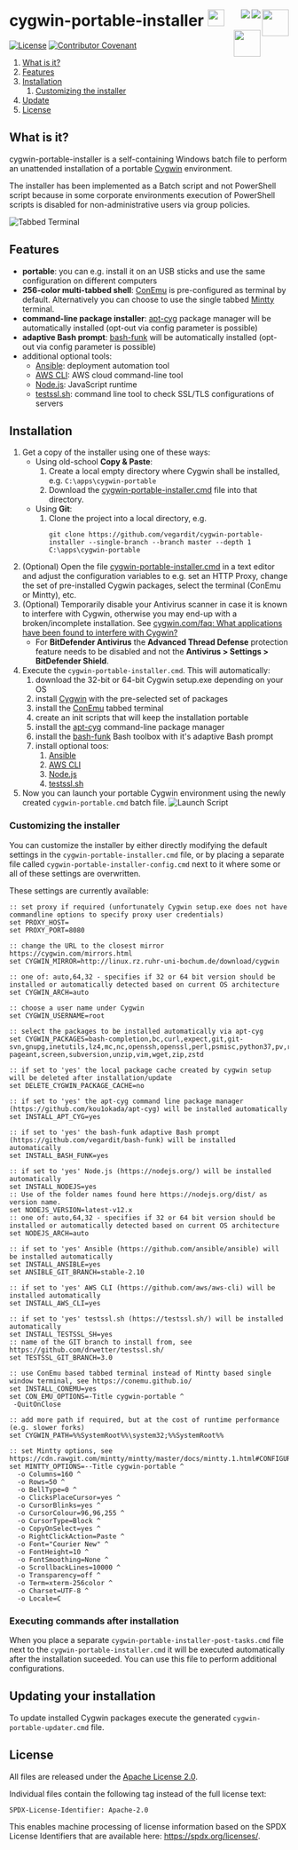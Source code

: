 # cygwin-portable-installer <a href="https://github.com/vegardit/cygwin-portable-installer" title="GitHub Repo"><img height="30" src="https://raw.githubusercontent.com/simple-icons/simple-icons/develop/icons/github.svg?sanitize=true"></a> <a href="https://ansible.com" title="Ansible"><img align="right" height="48" src="https://avatars0.githubusercontent.com/u/1507452?s=48&v=4"></a> <a href="https://mintty.github.io/" title="MinTTY"><img align="right" src="https://raw.githubusercontent.com/mintty/mintty/master/icon/terminal-48.png"></a><a href="https://conemu.github.io/" title="ConEmu"><img align="right" src="https://raw.githubusercontent.com/Maximus5/ConEmu/master/logo/logo-48.png"></a> <a href="https://www.cygwin.com/" title="CygWin"><img align="right" height="48" src="https://upload.wikimedia.org/wikipedia/commons/2/29/Cygwin_logo.svg"></a>

[![License](https://img.shields.io/github/license/vegardit/cygwin-portable-installer.svg?label=license)](#license)
[![Contributor Covenant](https://img.shields.io/badge/Contributor%20Covenant-v2.0%20adopted-ff69b4.svg)](CODE_OF_CONDUCT.md)

1. [What is it?](#what-is-it)
1. [Features](#features)
1. [Installation](#install)
   1. [Customizing the installer](#customize)
1. [Update](#update)
1. [License](#license)


## <a name="what-is-it"></a>What is it?

cygwin-portable-installer is a self-containing Windows batch file to perform an unattended installation of a portable [Cygwin](http://cygwin.org) environment.

The installer has been implemented as a Batch script and not PowerShell script because in some corporate environments execution of PowerShell scripts is
disabled for non-administrative users via group policies.

![Tabbed Terminal](docs/img/tabbed_terminal.png)


## Features

* **portable**: you can e.g. install it on an USB sticks and use the same configuration on different computers
* **256-color multi-tabbed shell**: [ConEmu](https://conemu.github.io/) is pre-configured as terminal by default. Alternatively you can choose to use the single tabbed [Mintty](https://mintty.github.io/) terminal.
* **command-line package installer**: [apt-cyg](https://github.com/kou1okada/apt-cyg) package manager will be automatically installed (opt-out via config parameter is possible)
* **adaptive Bash prompt**: [bash-funk](https://github.com/vegardit/bash-funk) will be automatically installed (opt-out via config parameter is possible)
* additional optional tools:
    * [Ansible](https://github.com/ansible/ansible): deployment automation tool
    * [AWS CLI](https://github.com/aws/aws-cli): AWS cloud command-line tool
    * [Node.js](https://nodejs.org): JavaScript runtime
    * [testssl.sh](https://testssl.sh/): command line tool to check SSL/TLS configurations of servers


## <a name="install"></a>Installation

1. Get a copy of the installer using one of these ways:
   * Using old-school **Copy & Paste**:
      1. Create a local empty directory where Cygwin shall be installed, e.g. `C:\apps\cygwin-portable`
      1. Download the [cygwin-portable-installer.cmd](cygwin-portable-installer.cmd) file into that directory.
   * Using **Git**:
      1. Clone the project into a local directory, e.g.
         ```batch
         git clone https://github.com/vegardit/cygwin-portable-installer --single-branch --branch master --depth 1 C:\apps\cygwin-portable
         ```
1. (Optional) Open the file [cygwin-portable-installer.cmd](cygwin-portable-installer.cmd) in a text editor and adjust the configuration variables to e.g. set an HTTP Proxy, change the set of pre-installed Cygwin packages, select the terminal (ConEmu or Mintty), etc.
1. (Optional) Temporarily disable your Antivirus scanner in case it is known to interfere with Cygwin, otherwise you may end-up with a broken/incomplete installation. See [cygwin.com/faq: What applications have been found to interfere with Cygwin?](https://cygwin.com/faq/faq.html#faq.using.bloda)
   * For **BitDefender Antivirus** the **Advanced Thread Defense** protection feature needs to be disabled and not the **Antivirus > Settings > BitDefender Shield**.
1. Execute the `cygwin-portable-installer.cmd`. This will automatically:
    1. download the 32-bit or 64-bit Cygwin setup.exe depending on your OS
    1. install [Cygwin](http://cygwin.org) with the pre-selected set of packages
    1. install the [ConEmu](https://conemu.github.io/) tabbed terminal
    1. create an init scripts that will keep the installation portable
    1. install the [apt-cyg](https://github.com/kou1okada/apt-cyg) command-line package manager
    1. install the [bash-funk](https://github.com/vegardit/bash-funk) Bash toolbox with it's adaptive Bash prompt
    1. install optional toos:
       1. [Ansible](https://github.com/ansible/ansible)
       1. [AWS CLI](https://github.com/aws/aws-cli)
       1. [Node.js](https://nodejs.org)
       1. [testssl.sh](https://testssl.sh/)
1. Now you can launch your portable Cygwin environment using the newly created `cygwin-portable.cmd` batch file.
    ![Launch Script](docs/img/launch_script.png)


### <a name="customize"></a>Customizing the installer

You can customize the installer by either directly modifying the default settings in the `cygwin-portable-installer.cmd` file,
or by placing a separate file called `cygwin-portable-installer-config.cmd` next to it where some or all of these settings are overwritten.

These settings are currently available:

```batch
:: set proxy if required (unfortunately Cygwin setup.exe does not have commandline options to specify proxy user credentials)
set PROXY_HOST=
set PROXY_PORT=8080

:: change the URL to the closest mirror https://cygwin.com/mirrors.html
set CYGWIN_MIRROR=http://linux.rz.ruhr-uni-bochum.de/download/cygwin

:: one of: auto,64,32 - specifies if 32 or 64 bit version should be installed or automatically detected based on current OS architecture
set CYGWIN_ARCH=auto

:: choose a user name under Cygwin
set CYGWIN_USERNAME=root

:: select the packages to be installed automatically via apt-cyg
set CYGWIN_PACKAGES=bash-completion,bc,curl,expect,git,git-svn,gnupg,inetutils,lz4,mc,nc,openssh,openssl,perl,psmisc,python37,pv,rsync,ssh-pageant,screen,subversion,unzip,vim,wget,zip,zstd

:: if set to 'yes' the local package cache created by cygwin setup will be deleted after installation/update
set DELETE_CYGWIN_PACKAGE_CACHE=no

:: if set to 'yes' the apt-cyg command line package manager (https://github.com/kou1okada/apt-cyg) will be installed automatically
set INSTALL_APT_CYG=yes

:: if set to 'yes' the bash-funk adaptive Bash prompt (https://github.com/vegardit/bash-funk) will be installed automatically
set INSTALL_BASH_FUNK=yes

:: if set to 'yes' Node.js (https://nodejs.org/) will be installed automatically
set INSTALL_NODEJS=yes
:: Use of the folder names found here https://nodejs.org/dist/ as version name.
set NODEJS_VERSION=latest-v12.x
:: one of: auto,64,32 - specifies if 32 or 64 bit version should be installed or automatically detected based on current OS architecture
set NODEJS_ARCH=auto

:: if set to 'yes' Ansible (https://github.com/ansible/ansible) will be installed automatically
set INSTALL_ANSIBLE=yes
set ANSIBLE_GIT_BRANCH=stable-2.10

:: if set to 'yes' AWS CLI (https://github.com/aws/aws-cli) will be installed automatically
set INSTALL_AWS_CLI=yes

:: if set to 'yes' testssl.sh (https://testssl.sh/) will be installed automatically
set INSTALL_TESTSSL_SH=yes
:: name of the GIT branch to install from, see https://github.com/drwetter/testssl.sh/
set TESTSSL_GIT_BRANCH=3.0

:: use ConEmu based tabbed terminal instead of Mintty based single window terminal, see https://conemu.github.io/
set INSTALL_CONEMU=yes
set CON_EMU_OPTIONS=-Title cygwin-portable ^
 -QuitOnClose

:: add more path if required, but at the cost of runtime performance (e.g. slower forks)
set CYGWIN_PATH=%%SystemRoot%%\system32;%%SystemRoot%%

:: set Mintty options, see https://cdn.rawgit.com/mintty/mintty/master/docs/mintty.1.html#CONFIGURATION
set MINTTY_OPTIONS=--Title cygwin-portable ^
  -o Columns=160 ^
  -o Rows=50 ^
  -o BellType=0 ^
  -o ClicksPlaceCursor=yes ^
  -o CursorBlinks=yes ^
  -o CursorColour=96,96,255 ^
  -o CursorType=Block ^
  -o CopyOnSelect=yes ^
  -o RightClickAction=Paste ^
  -o Font="Courier New" ^
  -o FontHeight=10 ^
  -o FontSmoothing=None ^
  -o ScrollbackLines=10000 ^
  -o Transparency=off ^
  -o Term=xterm-256color ^
  -o Charset=UTF-8 ^
  -o Locale=C
```

### <a name="customize"></a>Executing commands after installation

When you place a separate `cygwin-portable-installer-post-tasks.cmd` file next to the `cygwin-portable-installer.cmd` it will be
executed automatically after the installation suceeded. You can use this file to perform additional configurations.


## <a name="update"></a>Updating your installation

To update installed Cygwin packages execute the generated `cygwin-portable-updater.cmd` file.


## <a name="license"></a>License

All files are released under the [Apache License 2.0](LICENSE.txt).

Individual files contain the following tag instead of the full license text:
```
SPDX-License-Identifier: Apache-2.0
```

This enables machine processing of license information based on the SPDX License Identifiers that are available here: https://spdx.org/licenses/.
